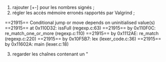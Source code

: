 1. rajouter [\+\-] pour les nombres signés ; 
2. régler les accès mémoire erronés rapportés par Valgrind ;

==21915== Conditional jump or move depends on uninitialised value(s)
==21915==    at 0x110D32: issFull (regexp.c:63)
==21915==    by 0x110F0C: re_match_one_or_more (regexp.c:110)
==21915==    by 0x1112AE: re_match (regexp.c:220)
==21915==    by 0x10F5B7: lex (lexer_code.c:36)
==21915==    by 0x11602A: main (lexer.c:18)


3. regarder les chaînes contenant un \"

